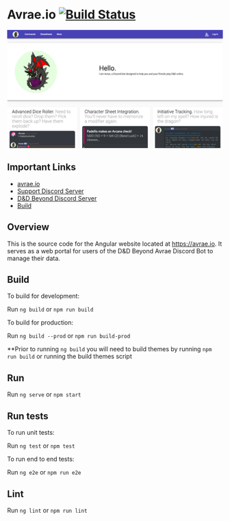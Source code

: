 # Avrae.io [![Build Status](https://travis-ci.org/avrae/avrae.io.svg?branch=master)](https://travis-ci.org/avrae/avrae.io)

![Avrae.io](docs/avrae.png)

## Important Links
- [avrae.io](https://avrae.io)
- [Support Discord Server](http://support.avrae.io)
- [D&D Beyond Discord Server](https://dndbeyond.com/discord)
- [Build](https://travis-ci.org/avrae/avrae.io)

## Overview

This is the source code for the Angular website located at https://avrae.io.  It serves as a web portal for users of the D&D Beyond Avrae Discord Bot to manage their data.

## Build

To build for development:

Run `ng build` or `npm run build`

To build for production:

Run `ng build --prod` or `npm run build-prod`

**Prior to running `ng build` you will need to build themes by running `npm run build` or running the build themes script

## Run

Run `ng serve` or `npm start`

## Run tests

To run unit tests:

Run `ng test` or `npm test`

To run end to end tests:

Run `ng e2e` or `npm run e2e`

## Lint

Run `ng lint` or `npm run lint`
